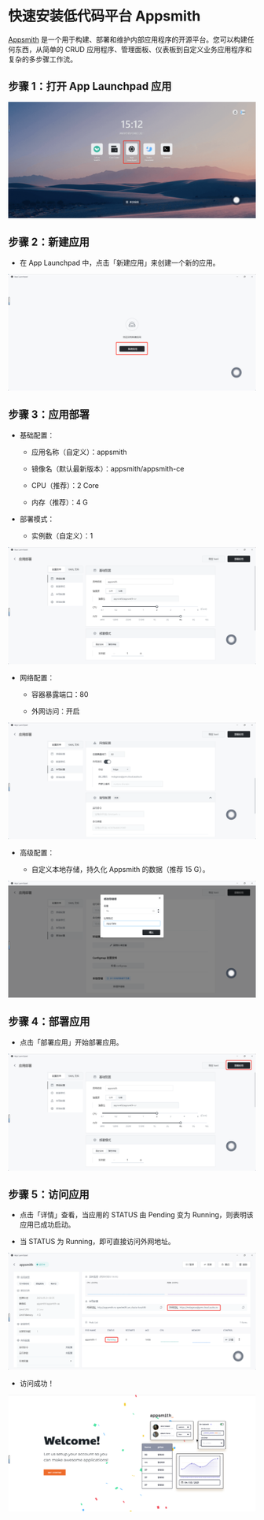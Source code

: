# 快速安装低代码平台 Appsmith

[Appsmith](https://github.com/appsmithorg/appsmith) 是一个用于构建、部署和维护内部应用程序的开源平台。您可以构建任何东西，从简单的 CRUD 应用程序、管理面板、仪表板到自定义业务应用程序和复杂的多步骤工作流。

## 步骤 1：打开 App Launchpad 应用

![](images/1.png)

## 步骤 2：新建应用

- 在 App Launchpad 中，点击「新建应用」来创建一个新的应用。

![](images/2.png)

## 步骤 3：应用部署

- 基础配置：
  
  - 应用名称（自定义）：appsmith
  
  - 镜像名（默认最新版本）：appsmith/appsmith-ce
  
  - CPU（推荐）：2 Core
  
  - 内存（推荐）：4 G

- 部署模式：
  
  - 实例数（自定义）：1

![](images/3.png)

- 网络配置：
  
  - 容器暴露端口：80
  
  - 外网访问：开启

![](images/4.png)

- 高级配置：
  
  - 自定义本地存储，持久化 Appsmith 的数据（推荐 15 G）。

![](images/5.png)

## 步骤 4：部署应用

- 点击「部署应用」开始部署应用。

![](images/6.png)

## 步骤 5：访问应用

- 点击「详情」查看，当应用的 STATUS 由 Pending 变为 Running，则表明该应用已成功启动。

- 当 STATUS 为 Running，即可直接访问外网地址。

![](images/7.png)

- 访问成功！

![](images/8.png)



